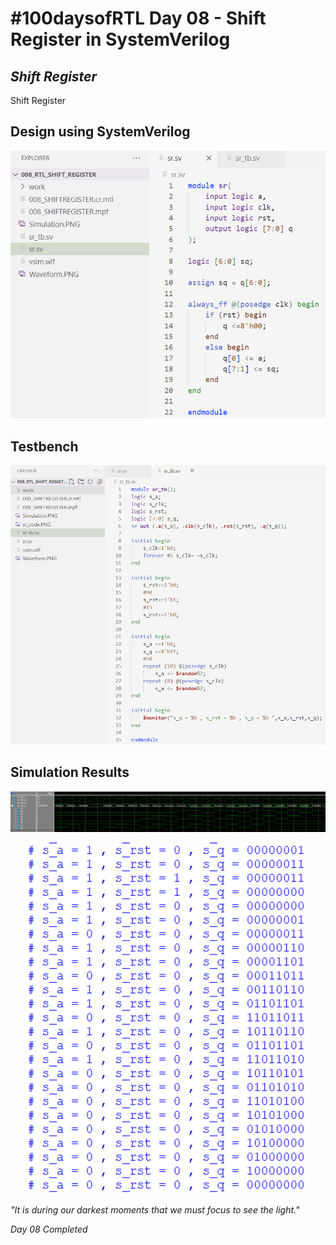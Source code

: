 # #100daysofRTL Day 08 - Shift Register in SystemVerilog
## _Shift Register_

Shift Register

## Design using SystemVerilog

<p align="center">
   <img alt="srcode" title="sr" src="https://raw.githubusercontent.com/Marcotronics/100daysofRTL/main/008_SHIFT_REGISTER/images/sr_code.PNG" width="550">
</p>

## Testbench

<p align="center">
   <img alt="sr_tb" title="sr" src="https://raw.githubusercontent.com/Marcotronics/100daysofRTL/main/008_SHIFT_REGISTER/images/sr_tb.PNG" width="750">
</p>

## Simulation Results

<p align="center">
   <img alt="waveformsr" title="sr" src="https://raw.githubusercontent.com/Marcotronics/100daysofRTL/main/008_SHIFT_REGISTER/images/Waveform.PNG" width="1150">
</p>

<p align="center">
   <img alt="simusr" title="sr" src="https://raw.githubusercontent.com/Marcotronics/100daysofRTL/main/008_SHIFT_REGISTER/images/Simulation.PNG" width=" 450">
</p>

_"It is during our darkest moments that we must focus to see the light."_

*Day 08 Completed*
